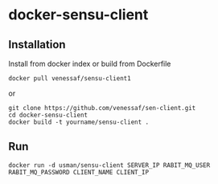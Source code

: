 # docker-sensu-client

## Installation

Install from docker index or build from Dockerfile

```
docker pull venessaf/sensu-client1
```

or

```
git clone https://github.com/venessaf/sen-client.git
cd docker-sensu-client
docker build -t yourname/sensu-client .
```

## Run

```
docker run -d usman/sensu-client SERVER_IP RABIT_MQ_USER RABIT_MQ_PASSWORD CLIENT_NAME CLIENT_IP
```

